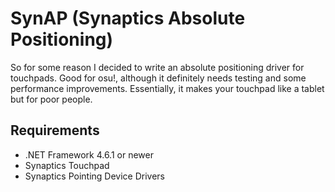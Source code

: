 # SynAP (Synaptics Absolute Positioning)
So for some reason I decided to write an absolute positioning driver for touchpads. Good for osu!, although it definitely needs testing and some performance improvements. Essentially, it makes your touchpad like a tablet but for poor people.

## Requirements
* .NET Framework 4.6.1 or newer
* Synaptics Touchpad
* Synaptics Pointing Device Drivers